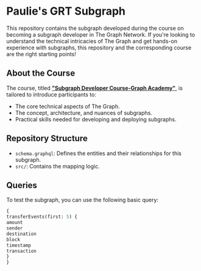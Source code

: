 # Paulie's GRT Subgraph

This repository contains the subgraph developed during the course on becoming a subgraph developer in The Graph Network. If you're looking to understand the technical intricacies of The Graph and get hands-on experience with subgraphs, this repository and the corresponding course are the right starting points!

## About the Course

The course, titled **["Subgraph Developer Course-Graph Academy"](https://thegraph.academy/course/subgraph-developer-course/)**, is tailored to introduce participants to:

- The core technical aspects of The Graph.
- The concept, architecture, and nuances of subgraphs.
- Practical skills needed for developing and deploying subgraphs.

## Repository Structure

- `schema.graphql`: Defines the entities and their relationships for this subgraph.
- `src/`: Contains the mapping logic.

## Queries

To test the subgraph, you can use the following basic query:

```graphql
{
transferEvents(first: 5) {
amount
sender
destination
block
timestamp
transaction
}
}

